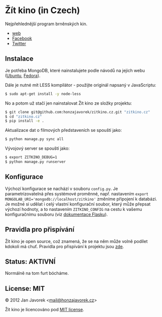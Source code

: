 # Žít kino (in Czech)

Nejpřehlednější program brněnských kin.

- [web](http://zitkino.cz)
- [Facebook](https://www.facebook.com/zitkino)
- [Twitter](https://twitter.com/zitkino)

## Instalace

Je potřeba MongoDB, které nainstalujete podle návodů na jejich webu
([Ubuntu](http://docs.mongodb.org/manual/tutorial/install-mongodb-on-debian-or-ubuntu-linux/),
[Fedora](http://docs.mongodb.org/manual/tutorial/install-mongodb-on-red-hat-centos-or-fedora-linux/)).

Dále je nutné mít LESS kompilátor - použijte originál napsaný v JavaScriptu:

```bash
$ sudo apt-get install -y node-less
```

No a potom už stačí jen nainstalovat Žít kino ze složky projektu:

```bash
$ git clone git@github.com:honzajavorek/zitkino.cz.git "zitkino.cz"
$ cd "zitkino.cz"
$ pip install -e .
```

Aktualizace dat o filmových představeních se spouští jako:

```bash
$ python manage.py sync all
```

Vývojový server se spouští jako:

```bash
$ export ZITKINO_DEBUG=1
$ python manage.py runserver
```

## Konfigurace

Výchozí konfigurace se nachází v souboru `config.py`. Je parametrizovatelná přes
systémové proměnné, např. nastavením `export MONGOLAB_URI='mongodb://localhost/zitkino'`
změníme připojení k databázi. Je možné si udělat i celý vlastní konfigurační
soubor, který může přepsat výchozí hodnoty, a to nastavením `ZITKINO_CONFIG` na
cestu k vašemu konfiguračnímu souboru (viz
[dokumentace Flasku](http://flask.pocoo.org/docs/config/#configuring-from-files)).

## Pravidla pro přispívání

Žít kino je open source, což znamená, že se na něm může volně podílet kdokoli
má chuť. Pravidla pro přispívání k projektu jsou [zde](https://github.com/honzajavorek/zitkino.cz/blob/master/CONTRIBUTING.md).

## Status: AKTIVNÍ

Normálně na tom furt bócháme.

## License: MIT

© 2012 Jan Javorek &lt;<a
href="mailto:mail&#64;honzajavorek.cz">mail&#64;honzajavorek.cz</a>&gt;

Žít kino je licencováno pod [MIT license](https://en.wikipedia.org/wiki/MIT_License).
